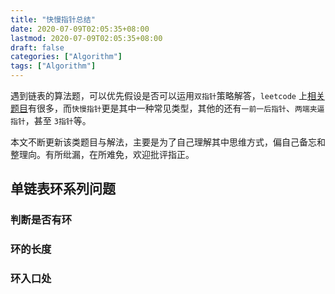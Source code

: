```yaml
---
title: "快慢指针总结"
date: 2020-07-09T02:05:35+08:00
lastmod: 2020-07-09T02:05:35+08:00
draft: false
categories: ["Algorithm"]
tags: ["Algorithm"]
---
```


遇到链表的算法题，可以优先假设是否可以运用`双指针`策略解答，`leetcode` 上[相关题目](https://leetcode-cn.com/tag/two-pointers/)有很多，而`快慢指针`更是其中一种常见类型，其他的还有`一前一后指针`、`两端夹逼指针`，甚至 `3指针`等。

本文不断更新该类题目与解法，主要是为了自己理解其中思维方式，偏自己备忘和整理向。有所纰漏，在所难免，欢迎批评指正。



## 单链表环系列问题



### 判断是否有环



### 环的长度



### 环入口处
